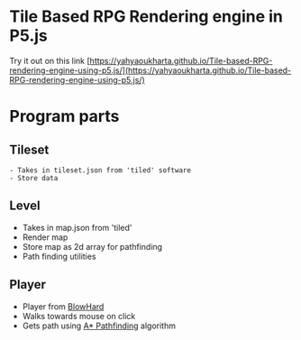 # Tile Based RPG Rendering engine in P5.js

Try it out on this link [https://yahyaoukharta.github.io/Tile-based-RPG-rendering-engine-using-p5.js/](https://yahyaoukharta.github.io/Tile-based-RPG-rendering-engine-using-p5.js/)

# Program parts

## Tileset
    - Takes in tileset.json from 'tiled' software
    - Store data

## Level
   - Takes in map.json from 'tiled'
   - Render map
   - Store map as 2d array for pathfinding
   - Path finding utilities

## Player 
   - Player from [BlowHard](https://github.com/YahyaOukharta/BlowHard)
   - Walks towards mouse on click
   - Gets path using [A* Pathfinding](https://github.com/bgrins/javascript-astar) algorithm

